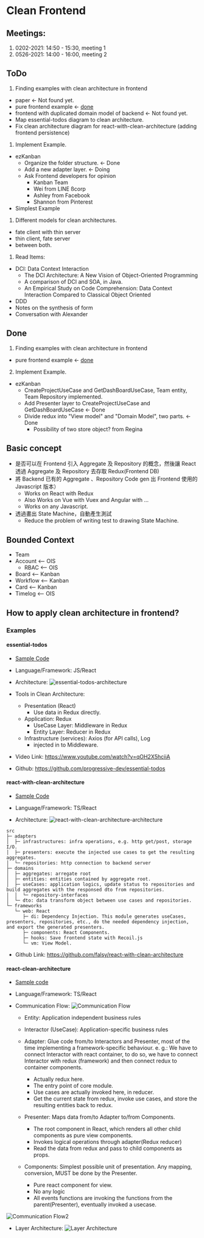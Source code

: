 # Clean Frontend

## Meetings:
1. 0202-2021: 14:50 - 15:30, meeting 1
2. 0526-2021: 14:00 - 16:00, meeting 2


## ToDo
1. Finding examples with clean architecture in frontend
  - paper  <- Not found yet.
  - pure frontend example <- [done](#examples)
  - frontend with duplicated domain model of backend <- Not found yet.
  - Map essential-todos diagram to clean architecture.
  - Fix clean architecture diagram for react-with-clean-architecture (adding frontend persistence)

1. Implement Example.
  - ezKanban
    - Organize the folder structure. <- Done
    - Add a new adapter layer.  <- Doing
    - Ask Frontend developers for opinion
      - Kanban Team
      - Wei from LINE ßcorp
      - Ashley from Facebook
      - Shannon from Pinterest
  - Simplest Example

1. Different models for clean architectures.
  - fate client with thin server
  - thin client, fate server
  - between both.

1. Read Items:
  - DCI: Data Context Interaction
    - The DCI Architecture: A New Vision of Object-Oriented Programming
    - A comparison of DCI and SOA, in Java.
    - An Empirical Study on Code Comprehension: Data Context Interaction
Compared to Classical Object Oriented
  - DDD
  - Notes on the synthesis of form
  - Conversation with Alexander

## Done
1. Finding examples with clean architecture in frontend
  - pure frontend example <- [done](#examples)

2. Implement Example.
  - ezKanban
    - CreateProjectUseCase and GetDashBoardUseCase, Team entity, Team Repository implemented.
    - Add Presenter layer to CreateProjectUseCase and GetDashBoardUseCase  <- Done
    - Divide redux into "View model" and "Domain Model", two parts.  <- Done
      - Possibility of two store object? from Regina

## Basic concept
- 是否可以在 Frontend 引入 Aggregate 及 Repository 的概念，然後讓 React 透過 Aggregate 及 Repository 去存取 Redux(Frontend DB)
- 將 Backend 已有的 Aggregate 、Repository Code gen 出 Frontend 使用的 Javascript 版本）
  - Works on React with Redux
  - Also Works on Vue with Vuex and Angular with ...
  - Works on any Javascript.
- 透過畫出 State Machine，自動產生測試
  - Reduce the problem of writing test to drawing State Machine.

## Bounded Context
  - Team       
  - Account    <-- OIS
    - RBAC     <-- OIS
  - Board      <-- Kanban
  - Workflow   <-- Kanban
  - Card       <-- Kanban
  - Timelog    <-- OIS

## How to apply clean architecture in frontend?

### Examples
#### essential-todos
- [Sample Code](example/clean_architecture/frontend/essential-todos)
- Language/Framework: JS/React
- Architecture:
![essential-todos-architecture](img/clean_architecture/frontend/essential-todos/architecture.png)

- Tools in Clean Architecture:
  - Presentation (React)
    - Use data in Redux directly.
  - Application: Redux
    - UseCase Layer: Middleware in Redux
    - Entity Layer: Reducer in Redux
  - Infrastructure (services): Axios (for API calls), Log
    - injected in to Middleware.

- Video Link: https://www.youtube.com/watch?v=qOH2X5hciiA
- Github: https://github.com/progressive-dev/essential-todos


#### react-with-clean-architecture
- [Sample Code](example/clean_architecture/frontend/react-with-clean-architecture)
- Language/Framework: TS/React

- Architecture:
![react-with-clean-architecture-architecture](img/clean_architecture/frontend/react-with-clean-architecture/architecture.png)
```
src
├─ adapters
│  ├─ infrastructures: infra operations, e.g. http get/post, storage I/O.
│  ├─ presenters: execute the injected use cases to get the resulting aggregates.
│  └─ repositories: http connection to backend server
├─ domains
│  ├─ aggregates: arregate root
│  ├─ entities: entities contained by aggregate root.
│  ├─ useCases: application logics, update status to repositories and build aggregates with the responsed dto from repositories.
│  │  └─ repository-interfaces
│  └─ dto: data transform object between use cases and repositories.
└─ frameworks
   └─ web: React
      ├─ di: Dependency Injection. This module generates useCases, presenters, repositories, etc., do the needed dependency injection, and export the generated presenters.
      ├─ components: React Components.
      ├─ hooks: Save frontend state with Recoil.js
      └─ vm: View Model.
```

- Github Link: https://github.com/falsy/react-with-clean-architecture

#### react-clean-architecture
- [Sample code](example/clean_architecture/frontend/react-clean-architecture)
- Language/Framework: TS/React

- Communication Flow:
![Communication Flow](img/clean_architecture/frontend/react-clean-architecture/communication-flow.jpg)
  - Entity: Application independent business rules
  - Interactor (UseCase): Application-specific business rules

  - Adapter: Glue code from/to Interactors and Presenter, most of the time implementing a framework-specific behaviour. e. g.: We have to connect Interactor with react container, to do so, we have to connect Interactor with redux (framework) and then connect redux to container components.
    - Actually redux here.
    - The entry point of core module.
    - Use cases are actually invoked here, in reducer.
    - Get the current state from redux, invoke use cases, and store the resulting entities back to redux.

  - Presenter: Maps data from/to Adapter to/from Components.
    - The root component in React, which renders all other child components as pure view components.
    - Invokes logical operations through adapter(Redux reducer)
    - Read the data from redux and pass to child components as props.

  - Components: Simplest possible unit of presentation. Any mapping, conversion, MUST be done by the Presenter.
    - Pure react component for view.
    - No any logic
    - All events functions are invoking the functions from the parent(Presenter), eventually invoked a usecase.

![Communication Flow2](img/clean_architecture/frontend/react-clean-architecture/communication-flow_2.jpg)

- Layer Architecture:
![Layer Architecture](img/clean_architecture/frontend/react-clean-architecture/architecture.jpg)
